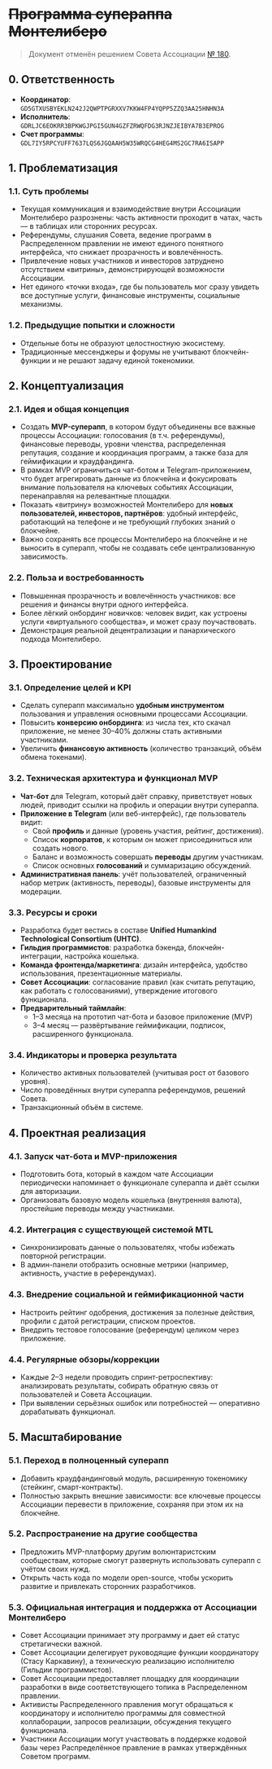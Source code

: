 # ~~Программа супераппа Монтелиберо~~

> Документ отменён решением Совета Ассоциации [№ 180](https://t.me/c/2042260878/502).

## 0. Ответственность

- **Координатор**: `GD5GTXUSBYEKLN242J2QWPTPGRXXV7KKW4FP4YQPP5ZZQ3AA25HNHN3A`
- **Исполнитель**: `GDRLJC6EOKRR3BPKWGJPGI5GUN4GZFZRWQFDG3RJNZJEIBYA7B3EPROG`
- **Счет программы**: `GDL7IY5RPCYUFF7637LQS6JGQAAH5W35WRQCG4HEG4MS2GC7RA6ISAPP`

## 1. Проблематизация

### 1.1. Суть проблемы

- Текущая коммуникация и взаимодействие внутри Ассоциации Монтелиберо разрознены: часть активности проходит в чатах, часть — в таблицах или сторонних ресурсах.
- Референдумы, слушания Совета, ведение программ в Распределенном правлении не имеют единого понятного интерфейса, что снижает прозрачность и вовлечённость.
- Привлечение новых участников и инвесторов затруднено отсутствием «витрины», демонстрирующей возможности Ассоциации.
- Нет единого «точки входа», где бы пользователь мог сразу увидеть все доступные услуги, финансовые инструменты, социальные механизмы.

### 1.2. Предыдущие попытки и сложности

- Отдельные боты не образуют целостностную экосистему.
- Традиционные мессенджеры и форумы не учитывают блокчейн-функции и не решают задачу единой токеномики.

## 2. Концептуализация

### 2.1. Идея и общая концепция

- Создать **MVP-суперапп**, в котором будут объединены все важные процессы Ассоциации: голосования (в т.ч. референдумы), финансовые переводы, уровни членства, распределенная репутация, создание и координация программ, а также база для геймификации и краудфандинга.
- В рамках MVP ограничиться чат-ботом и Telegram-приложением, что будет агрегировать данные из блокчейна и фокусировать внимание пользователя на ключевых событиях Ассоциации, перенаправляя на релевантные площадки.
- Показать «витрину» возможностей Монтелиберо для **новых пользователей, инвесторов, партнёров**: удобный интерфейс, работающий на телефоне и не требующий глубоких знаний о блокчейне.
- Важно сохранять все процессы Монтелиберо на блокчейне и не выносить в суперапп, чтобы не создавать себе централизованную зависимость.

### 2.2. Польза и востребованность

- Повышенная прозрачность и вовлечённость участников: все решения и финансы внутри одного интерфейса.
- Более лёгкий онбординг новичков: человек видит, как устроены услуги «виртуального сообщества», и может сразу поучаствовать.
- Демонстрация реальной децентрализации и панархического подхода Монтелиберо.

## 3. Проектирование

### 3.1. Определение целей и KPI

- Сделать суперапп максимально **удобным инструментом** пользования и управления основными процессами Ассоциации.
- Повысить **конверсию онбординга**: из числа тех, кто скачал приложение, не менее 30–40% должны стать активными участниками.
- Увеличить **финансовую активность** (количество транзакций, объём обмена токенами).

### 3.2. Техническая архитектура и функционал MVP

- **Чат-бот** для Telegram, который даёт справку, приветствует новых людей, приводит ссылки на профиль и операции внутри супераппа.
- **Приложение в Telegram** (или веб-интерфейс), где пользователь видит:
	- Свой **профиль** и данные (уровень участия, рейтинг, достижения).
    - Список **корпоратов**, к которым он может присоединиться или создать нового.
    - Баланс и возможность совершать **переводы** другим участникам.
    - Список основных **голосований** и суммаризацию обсуждений.
- **Административная панель**: учёт пользователей, ограниченный набор метрик (активность, переводы), базовые инструменты для модерации.

### 3.3. Ресурсы и сроки

- Разработка будет вестись в составе **Unified Humankind Technological Consortium (UHTC)**.
- **Гильдия программистов**: разработка бэкенда, блокчейн-интеграции, настройка кошелька.
- **Команда фронтенда/маркетинга**: дизайн интерфейса, удобство использования, презентационные материалы.
- **Совет Ассоциации**: согласование правил (как считать репутацию, как работать с голосованиями), утверждение итогового функционала.
- **Предварительный таймлайн**:
    - 1–3 месяца на прототип чат-бота и базовое приложение (MVP)
    - 3–4 месяц — развёртывание геймификации, подписок, расширенного функционала.

### 3.4. Индикаторы и проверка результата

- Количество активных пользователей (учитывая рост от базового уровня).
- Число проведённых внутри супераппа референдумов, решений Совета.
- Транзакционный объём в системе.

## 4. Проектная реализация

### 4.1. Запуск чат-бота и MVP-приложения

- Подготовить бота, который в каждом чате Ассоциации периодически напоминает о функционале супераппа и даёт ссылки для авторизации.
- Организовать базовую модель кошелька (внутренняя валюта), простейшие переводы между участниками.

### 4.2. Интеграция с существующей системой MTL

- Синхронизировать данные о пользователях, чтобы избежать повторной регистрации.
- В админ-панели отобразить основные метрики (например, активность, участие в референдумах).

### 4.3. Внедрение социальной и геймификационной части

- Настроить рейтинг одобрения, достижения за полезные действия, профили с датой регистрации, списком проектов.
- Внедрить тестовое голосование (референдум) целиком через приложение.

### 4.4. Регулярные обзоры/коррекции

- Каждые 2–3 недели проводить спринт-ретроспективу: анализировать результаты, собирать обратную связь от пользователей и Совета Ассоциации.
- При выявлении серьёзных ошибок или потребностей — оперативно дорабатывать функционал.

## 5. Масштабирование

### 5.1. Переход в полноценный суперапп

- Добавить краудфандинговый модуль, расширенную токеномику (стейкинг, смарт-контракты).
- Полностью закрыть внешние зависимости: все ключевые процессы Ассоциации перевести в приложение, сохраняя при этом их на блокчейне.

### 5.2. Распространение на другие сообщества

- Предложить MVP-платформу другим волюнтаристским сообществам, которые смогут развернуть использовать суперапп с учётом своих нужд.
- Открыть часть кода по модели open-source, чтобы ускорить развитие и привлекать сторонних разработчиков.

### 5.3. Официальная интеграция и поддержка от Ассоциации Монтелиберо

- Совет Ассоциации принимает эту программу и дает ей статус стретагически важной.
- Совет Ассоциации делегирует руководящие функции координатору (Стасу Каркавину), а техническую реализацию исполнителю (Гильдии программистов).
- Совет Ассоциации предоставляет площадку для координации разработки в виде соответствующего топика в Распределенном правлении.
- Активисты Распределенного правления могут обращаться к координатору и исполнителю программы для совместной коллаборации, запросов реализации, обсуждения текущего функционала.
- Участники Ассоциации могут участвовать в поддержке кодовой базы через Распределённое правление в рамках утверждённых Советом программ.
